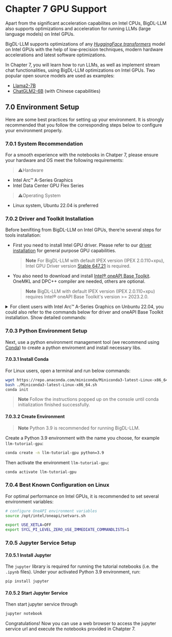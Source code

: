 # Chapter 7 GPU Support

Apart from the significant acceleration capabilites on Intel CPUs, BigDL-LLM also supports optimizations and acceleration for running LLMs (large language models) on Intel GPUs.

BigDL-LLM supports optimizations of any [*HuggingFace transformers*](https://huggingface.co/docs/transformers/index) model on Intel GPUs with the help of low-precision techniques, modern hardware accelerations and latest software optimizations.

In Chapter 7, you will learn how to run LLMs, as well as implement stream chat functionalities, using BigDL-LLM optimizations on Intel GPUs. Two popular open source models are used as examples:

+ [Llama2-7B](./7_1_GPU_Llama2-7B.ipynb)
+ [ChatGLM2-6B](./7_2_GPU_ChatGLM2-6B.ipynb) (with Chinese capabilities)

## 7.0 Environment Setup

Here are some best practices for setting up your environment. It is strongly recommended that you follow the corresponding steps below to configure your environment properly.

### 7.0.1 System Recommendation

For a smooth experience with the notebooks in Chatper 7, please ensure your hardware and OS meet the following requirements:

> ⚠️Hardware
  - Intel Arc™ A-Series Graphics
  - Intel Data Center GPU Flex Series

> ⚠️Operating System
  - Linux system, Ubuntu 22.04 is preferred

### 7.0.2 Driver and Toolkit Installation

Before benifiting from BigDL-LLM on Intel GPUs, there’re several steps for tools installation:

- First you need to install Intel GPU driver. Please refer to our [driver installation](https://dgpu-docs.intel.com/driver/installation.html) for general purpose GPU capabilities.
  > **Note**
  > For BigDL-LLM with default IPEX version (IPEX 2.0.110+xpu), Intel GPU Driver version [Stable 647.21](https://dgpu-docs.intel.com/releases/stable_647_21_20230714.html) is required.

- You also need to download and install [Intel® oneAPI Base Toolkit](https://www.intel.com/content/www/us/en/developer/tools/oneapi/base-toolkit-download.html). OneMKL and DPC++ compiler are needed, others are optional.
  > **Note**
  > BigDL-LLM with default IPEX version (IPEX 2.0.110+xpu) requires Intel® oneAPI Base Toolkit's version >= 2023.2.0.

<details><summary>For client users with Intel Arc™ A-Series Graphics on Unbuntu 22.04, you could also refer to the commands below for driver and oneAPI Base Toolkit installation. Show detailed commands:</summary>
<br/>

```bash
# Install Arc driver 
sudo apt-get install -y gpg-agent wget

wget -qO - https://repositories.intel.com/graphics/intel-graphics.key | \
  sudo gpg --dearmor --output /usr/share/keyrings/intel-graphics.gpg

echo 'deb [arch=amd64,i386 signed-by=/usr/share/keyrings/intel-graphics.gpg] https://repositories.intel.com/graphics/ubuntu jammy arc' | \
  sudo tee  /etc/apt/sources.list.d/intel.gpu.jammy.list


# Downgrade kernel
sudo apt-get update && sudo apt-get install  -y --install-suggests  linux-image-5.19.0-41-generic

sudo sed -i "s/GRUB_DEFAULT=.*/GRUB_DEFAULT=\"1> $(echo $(($(awk -F\' '/menuentry / {print $2}' /boot/grub/grub.cfg \
| grep -no '5.19.0-41' | sed 's/:/\n/g' | head -n 1)-2)))\"/" /etc/default/grub

sudo  update-grub

sudo reboot

# Remove latest kernel
sudo apt purge linux-image-6.2.0-26-generic

sudo apt autoremove

sudo reboot

# Install drivers
sudo apt-get update

sudo apt-get -y install \
    gawk \
    dkms \
    linux-headers-$(uname -r) \
    libc6-dev
	
sudo apt-get install -y intel-platform-vsec-dkms intel-platform-cse-dkms intel-i915-dkms intel-fw-gpu

sudo apt-get install -y gawk libc6-dev udev\
  intel-opencl-icd intel-level-zero-gpu level-zero \
  intel-media-va-driver-non-free libmfx1 libmfxgen1 libvpl2 \
  libegl-mesa0 libegl1-mesa libegl1-mesa-dev libgbm1 libgl1-mesa-dev libgl1-mesa-dri \
  libglapi-mesa libgles2-mesa-dev libglx-mesa0 libigdgmm12 libxatracker2 mesa-va-drivers \
  mesa-vdpau-drivers mesa-vulkan-drivers va-driver-all vainfo
  
sudo reboot

# Configuring permissions
sudo gpasswd -a ${USER} render

newgrp render

# Verify the device is working with i915 driver
sudo apt-get install -y hwinfo
hwinfo --display


# Install one api
wget -O- https://apt.repos.intel.com/intel-gpg-keys/GPG-PUB-KEY-INTEL-SW-PRODUCTS.PUB | gpg --dearmor | sudo tee /usr/share/keyrings/oneapi-archive-keyring.gpg > /dev/null

echo "deb [signed-by=/usr/share/keyrings/oneapi-archive-keyring.gpg] https://apt.repos.intel.com/oneapi all main" | sudo tee /etc/apt/sources.list.d/oneAPI.list

sudo apt update

sudo apt install intel-basekit
```
</details>

### 7.0.3 Python Environment Setup

Next, use a python environment management tool (we recommend using [Conda](https://docs.conda.io/projects/conda/en/stable/)) to create a python enviroment and install necessary libs.

#### 7.0.3.1 Install Conda

For Linux users, open a terminal and run below commands:

```bash
wget https://repo.anaconda.com/miniconda/Miniconda3-latest-Linux-x86_64.sh
bash ./Miniconda3-latest-Linux-x86_64.sh
conda init
```

> **Note**
> Follow the instructions popped up on the console until conda initialization finished successfully.

#### 7.0.3.2 Create Environment

> **Note**
> Python 3.9 is recommended for running BigDL-LLM.

Create a Python 3.9 environment with the name you choose, for example `llm-tutorial-gpu`:

```bash
conda create -n llm-tutorial-gpu python=3.9
```

Then activate the environment `llm-tutorial-gpu`:

```bash
conda activate llm-tutorial-gpu
```

### 7.0.4 Best Known Configuration on Linux

For optimal performance on Intel GPUs, it is recommended to set several environment variables:

```bash
# configure OneAPI environment variables
source /opt/intel/oneapi/setvars.sh

export USE_XETLA=OFF
export SYCL_PI_LEVEL_ZERO_USE_IMMEDIATE_COMMANDLISTS=1
```

### 7.0.5 Jupyter Service Setup

#### 7.0.5.1 Install Jupyter

The `jupyter` library is required for running the tutorial notebooks (i.e. the `.ipynb` files). Under your activated Python 3.9 environment, run:

```bash
pip install jupyter
```

#### 7.0.5.2 Start Jupyter Service

Then start jupyter service through

```bash
jupyter notebook
```

Congratulations! Now you can use a web browser to access the jupyter service url and execute the notebooks provided in Chatpter 7.